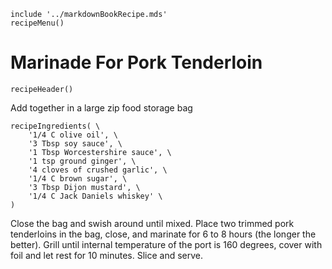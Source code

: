~~~ markdown-script
include '../markdownBookRecipe.mds'
recipeMenu()
~~~

# Marinade For Pork Tenderloin

~~~ markdown-script
recipeHeader()
~~~

Add together in a large zip food storage bag

~~~ markdown-script
recipeIngredients( \
    '1/4 C olive oil', \
    '3 Tbsp soy sauce', \
    '1 Tbsp Worcestershire sauce', \
    '1 tsp ground ginger', \
    '4 cloves of crushed garlic', \
    '1/4 C brown sugar', \
    '3 Tbsp Dijon mustard', \
    '1/4 C Jack Daniels whiskey' \
)
~~~

Close the bag and swish around until mixed. Place two trimmed pork tenderloins in the bag, close,
and marinate for 6 to 8 hours (the longer the better). Grill until internal temperature of the port
is 160 degrees, cover with foil and let rest for 10 minutes. Slice and serve.
